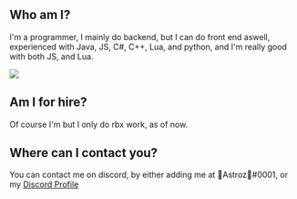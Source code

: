 ## Who am I?
I'm a programmer, I mainly do backend, but I can do front end aswell, experienced with Java, JS, C#, C++, Lua, and python, and I'm really good with both JS, and Lua.

<a><img src="https://cdn.discordapp.com/attachments/738673138954666015/769088759136124958/Astroz.png"/></a>
<br/>
## Am I for hire?
Of course I'm but I only do rbx work, as of now.
<br/>
## Where can I contact you?
You can contact me on discord, by either adding me at 🎃Astroz🎃#0001, or my <a class="github-button" href="https://discord.com/api/v8/users/475111190909943808/profile" aria-label="Follow @ntkme on GitHub">Discord Profile</a>
